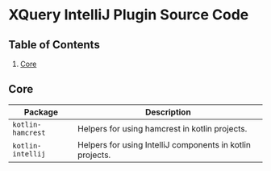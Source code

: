 # XQuery IntelliJ Plugin Source Code

## Table of Contents
1. [Core](#core)

## Core
| Package           | Description |
|-------------------|-------------|
| `kotlin-hamcrest` | Helpers for using hamcrest in kotlin projects. |
| `kotlin-intellij` | Helpers for using IntelliJ components in kotlin projects. |
